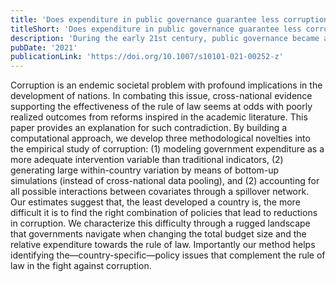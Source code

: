 ```yaml
---
title: 'Does expenditure in public governance guarantee less corruption? Non-linearities and complementarities of the rule of law'
titleShort: 'Does expenditure in public governance guarantee less corruption?'
description: 'During the early 21st century, public governance became a mainstream topic in development economics, especially in the study of corruption. Most evidence advocating to spend more on improving the rule of law comes from cross-country studies. Ironically, country-specific evidence on the effectiveness of such expenditure is poor. This paper addresses this paradox using our policy prioritisation model, and demonstrates the large challenges that least-developed nations face in finding the right policy mix.'
pubDate: '2021'
publicationLink: 'https://doi.org/10.1007/s10101-021-00252-z'
---
```


Corruption is an endemic societal problem with profound implications in the development of nations. In combating this issue, cross-national evidence supporting the effectiveness of the rule of law seems at odds with poorly realized outcomes from reforms inspired in the academic literature. This paper provides an explanation for such contradiction. By building a computational approach, we develop three methodological novelties into the empirical study of corruption: (1) modeling government expenditure as a more adequate intervention variable than traditional indicators, (2) generating large within-country variation by means of bottom-up simulations (instead of cross-national data pooling), and (2) accounting for all possible interactions between covariates through a spillover network. Our estimates suggest that, the least developed a country is, the more difficult it is to find the right combination of policies that lead to reductions in corruption. We characterize this difficulty through a rugged landscape that governments navigate when changing the total budget size and the relative expenditure towards the rule of law. Importantly our method helps identifying the—country-specific—policy issues that complement the rule of law in the fight against corruption.